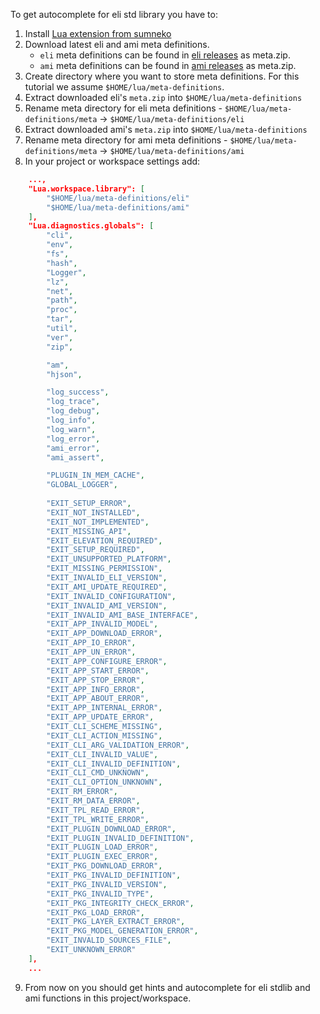 To get autocomplete for eli std library you have to:
1. Install [Lua extension from sumneko](https://marketplace.visualstudio.com/items?itemName=sumneko.lua)
2. Download latest eli and ami meta definitions. 
   - `eli` meta definitions can be found in [eli releases](https://github.com/cryon-io/eli/releases) as meta.zip.
   - `ami` meta definitions can be found in [ami releases](https://github.com/cryon-io/ami/releases) as meta.zip.
3. Create directory where you want to store meta definitions. For this tutorial we assume `$HOME/lua/meta-definitions`.
4. Extract downloaded eli's `meta.zip` into `$HOME/lua/meta-definitions`
5. Rename meta directory for eli meta definitions - `$HOME/lua/meta-definitions/meta` -> `$HOME/lua/meta-definitions/eli`
6. Extract downloaded ami's `meta.zip` into `$HOME/lua/meta-definitions`
7. Rename meta directory for ami meta definitions - `$HOME/lua/meta-definitions/meta` -> `$HOME/lua/meta-definitions/ami`
8. In your project or workspace settings add:
```json
    ...,
    "Lua.workspace.library": [
        "$HOME/lua/meta-definitions/eli"
        "$HOME/lua/meta-definitions/ami"
    ],
    "Lua.diagnostics.globals": [
        "cli",
        "env",
        "fs",
        "hash",
        "Logger",
        "lz",
        "net",
        "path",
        "proc",
        "tar",
        "util",
        "ver",
        "zip",

        "am",
        "hjson",

        "log_success", 
        "log_trace", 
        "log_debug", 
        "log_info", 
        "log_warn", 
        "log_error",
        "ami_error",
        "ami_assert",

        "PLUGIN_IN_MEM_CACHE",
        "GLOBAL_LOGGER",
        
        "EXIT_SETUP_ERROR",
        "EXIT_NOT_INSTALLED",
        "EXIT_NOT_IMPLEMENTED",
        "EXIT_MISSING_API",
        "EXIT_ELEVATION_REQUIRED",
        "EXIT_SETUP_REQUIRED",
        "EXIT_UNSUPPORTED_PLATFORM",
        "EXIT_MISSING_PERMISSION",
        "EXIT_INVALID_ELI_VERSION",
        "EXIT_AMI_UPDATE_REQUIRED",
        "EXIT_INVALID_CONFIGURATION",
        "EXIT_INVALID_AMI_VERSION",
        "EXIT_INVALID_AMI_BASE_INTERFACE",
        "EXIT_APP_INVALID_MODEL",
        "EXIT_APP_DOWNLOAD_ERROR",
        "EXIT_APP_IO_ERROR",
        "EXIT_APP_UN_ERROR",
        "EXIT_APP_CONFIGURE_ERROR",
        "EXIT_APP_START_ERROR",
        "EXIT_APP_STOP_ERROR",
        "EXIT_APP_INFO_ERROR",
        "EXIT_APP_ABOUT_ERROR",
        "EXIT_APP_INTERNAL_ERROR",
        "EXIT_APP_UPDATE_ERROR",
        "EXIT_CLI_SCHEME_MISSING",
        "EXIT_CLI_ACTION_MISSING",
        "EXIT_CLI_ARG_VALIDATION_ERROR",
        "EXIT_CLI_INVALID_VALUE",
        "EXIT_CLI_INVALID_DEFINITION",
        "EXIT_CLI_CMD_UNKNOWN",
        "EXIT_CLI_OPTION_UNKNOWN",
        "EXIT_RM_ERROR",
        "EXIT_RM_DATA_ERROR",
        "EXIT_TPL_READ_ERROR",
        "EXIT_TPL_WRITE_ERROR",
        "EXIT_PLUGIN_DOWNLOAD_ERROR",
        "EXIT_PLUGIN_INVALID_DEFINITION",
        "EXIT_PLUGIN_LOAD_ERROR",
        "EXIT_PLUGIN_EXEC_ERROR",
        "EXIT_PKG_DOWNLOAD_ERROR",
        "EXIT_PKG_INVALID_DEFINITION",
        "EXIT_PKG_INVALID_VERSION",
        "EXIT_PKG_INVALID_TYPE",
        "EXIT_PKG_INTEGRITY_CHECK_ERROR",
        "EXIT_PKG_LOAD_ERROR",
        "EXIT_PKG_LAYER_EXTRACT_ERROR",
        "EXIT_PKG_MODEL_GENERATION_ERROR",
        "EXIT_INVALID_SOURCES_FILE",
        "EXIT_UNKNOWN_ERROR"
    ],
    ...
```
9. From now on you should get hints and autocomplete for eli stdlib and ami functions in this project/workspace.

